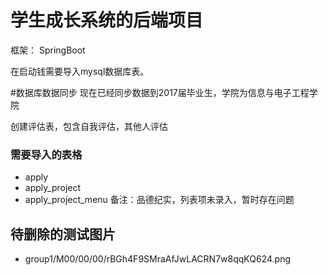# 学生成长系统的后端项目

框架： SpringBoot 

在启动钱需要导入mysql数据库表。


#数据库数据同步
现在已经同步数据到2017届毕业生，学院为信息与电子工程学院

创建评估表，包含自我评估，其他人评估


### 需要导入的表格
* apply
* apply_project
* apply_project_menu
备注：品德纪实，列表项未录入，暂时存在问题


## 待删除的测试图片
- group1/M00/00/00/rBGh4F9SMraAfJwLACRN7w8qqKQ624.png



